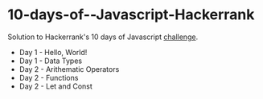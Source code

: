 # 10-days-of--Javascript-Hackerrank
Solution to Hackerrank's 10 days of Javascript [challenge](https://www.hackerrank.com/domains/tutorials/10-days-of-javascript).
- Day 1 - Hello, World!
- Day 1 - Data Types
- Day 2 - Arithematic Operators
- Day 2 - Functions
- Day 2 - Let and Const